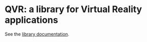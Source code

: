 # QVR: a library for Virtual Reality applications

See the [library documentation](https://marlam.github.io/qvr/html/).
